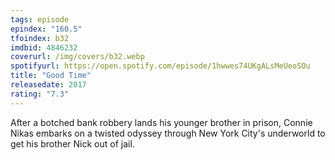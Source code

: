 ```yaml
---
tags: episode
epindex: "160.5"
tfoindex: b32
imdbid: 4846232
coverurl: /img/covers/b32.webp
spotifyurl: https://open.spotify.com/episode/1hwwes74UKgALsMeUeoSOu
title: "Good Time"
releasedate: 2017
rating: "7.3"
---
```


After a botched bank robbery lands his younger brother in prison, Connie Nikas embarks on a twisted odyssey through New York City's underworld to get his brother Nick out of jail.